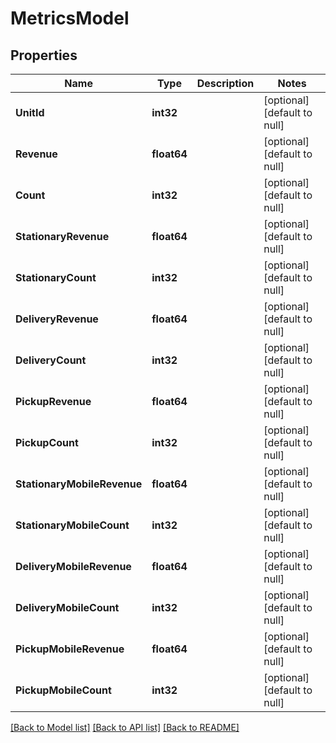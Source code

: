 # MetricsModel

## Properties
Name | Type | Description | Notes
------------ | ------------- | ------------- | -------------
**UnitId** | **int32** |  | [optional] [default to null]
**Revenue** | **float64** |  | [optional] [default to null]
**Count** | **int32** |  | [optional] [default to null]
**StationaryRevenue** | **float64** |  | [optional] [default to null]
**StationaryCount** | **int32** |  | [optional] [default to null]
**DeliveryRevenue** | **float64** |  | [optional] [default to null]
**DeliveryCount** | **int32** |  | [optional] [default to null]
**PickupRevenue** | **float64** |  | [optional] [default to null]
**PickupCount** | **int32** |  | [optional] [default to null]
**StationaryMobileRevenue** | **float64** |  | [optional] [default to null]
**StationaryMobileCount** | **int32** |  | [optional] [default to null]
**DeliveryMobileRevenue** | **float64** |  | [optional] [default to null]
**DeliveryMobileCount** | **int32** |  | [optional] [default to null]
**PickupMobileRevenue** | **float64** |  | [optional] [default to null]
**PickupMobileCount** | **int32** |  | [optional] [default to null]

[[Back to Model list]](../README.md#documentation-for-models) [[Back to API list]](../README.md#documentation-for-api-endpoints) [[Back to README]](../README.md)

